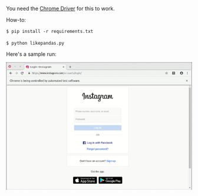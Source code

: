 You need the [Chrome Driver](http://chromedriver.chromium.org/downloads) for this to work.

How-to:

```shell
$ pip install -r requirements.txt

$ python likepandas.py
```

Here's a sample run:

![sample-run](./sample-run.gif)
